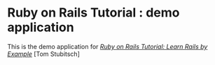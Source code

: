 # Ruby on Rails Tutorial : demo application

This is the demo application for
[*Ruby on Rails Tutorial: Learn Rails by Example*](http://railstutorial.org/)
[Tom Stubitsch]
